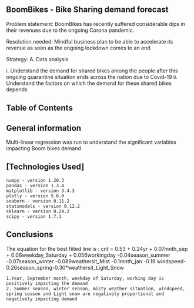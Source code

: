 ## BoomBikes - Bike Sharing demand forecast
Problem statement: BoomBikes has recently suffered considerable dips in their revenues due to the ongoing Corona pandemic.

Resolution needed: Mindful business plan to be able to accelerate its revenue as soon as the ongoing lockdown comes to an end

Strategy: A. Data analysis

i. Understand the demand for shared bikes among the people after this ongoing quarantine situation ends across the nation due to Covid-19
ii. Understand the factors on which the demand for these shared bikes depends



## Table of Contents
## General information
Multi-linear regression was run to understand the significant variables impacting Boom bikes demand
## [Technologies Used]

    numpy - version 1.20.3
    pandas - version 1.3.4
    matplotlib - version 3.4.3
    plotly - version 5.6.0
    seaborn - version 0.11.2
    statsmodels - version 0.12.2
    sklearn - version 0.24.2
    scipy - version 1.7.1

## Conclusions
The equation for the best fiited line is : cnt = 0.53 + 0.24yr + 0.07mnth_sep + 0.06weekday_Saturday + 0.056workingday -0.04season_summer -0.07season_winter -0.089weathersit_Mist -0.1mnth_jan -0.19 windspeed-0.26season_spring-0.30*weathersit_Light_Snow

    1.Year, September month, weekday of Saturday, working day is positively impacting the demand
    2. Summer season, winter season, misty weather situation, windspeed, spring season and Light snow are negatively proportional and negatively impacting demand



